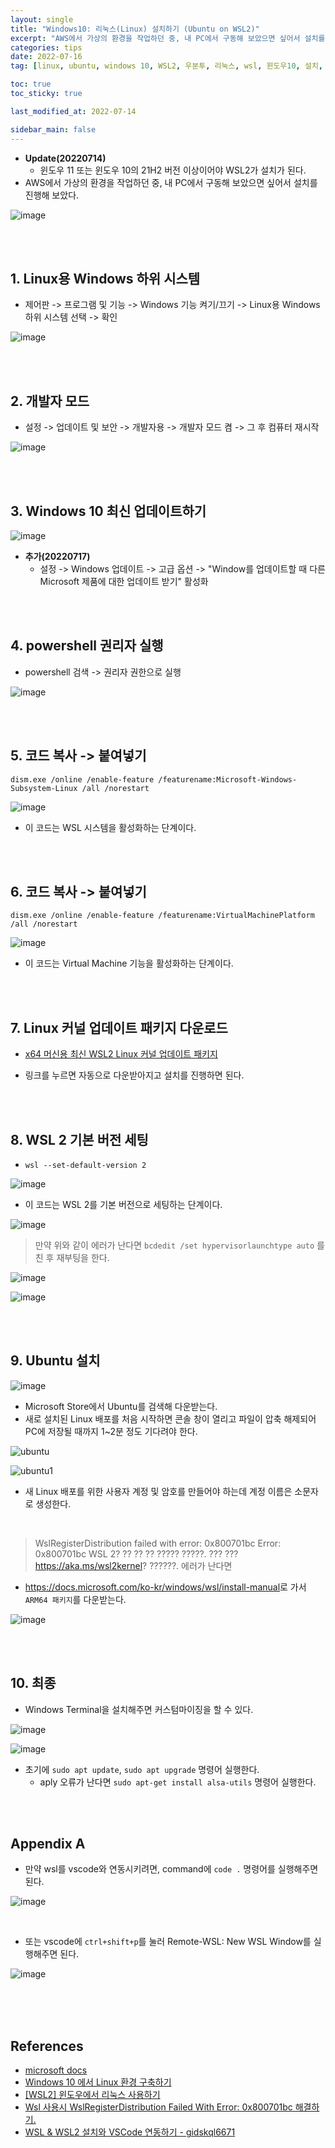 ```yaml
---
layout: single
title: "Windows10: 리눅스(Linux) 설치하기 (Ubuntu on WSL2)"
excerpt: "AWS에서 가상의 환경을 작업하던 중, 내 PC에서 구동해 보았으면 싶어서 설치를 진행해 보았습니다. 윈도우10 환경에서 wsl2를 설치해봅니다."
categories: tips
date: 2022-07-16
tag: [linux, ubuntu, windows 10, WSL2, 우분투, 리눅스, wsl, 윈도우10, 설치, 오류, 사용법, 정리, 윈도우, 도커, docker]

toc: true
toc_sticky: true

last_modified_at: 2022-07-14

sidebar_main: false
---
```


- **Update(20220714)**
  - 윈도우 11 또는 윈도우 10의 21H2 버전 이상이어야 WSL2가 설치가 된다.
- AWS에서 가상의 환경을 작업하던 중, 내 PC에서 구동해 보았으면 싶어서 설치를 진행해 보았다.

![image](https://user-images.githubusercontent.com/78655692/143879564-f6e63337-035a-48a0-aba0-b0c658b3b4de.png)

<br>
<br>

## 1. Linux용 Windows 하위 시스템

- 제어판 -> 프로그램 및 기능 -> Windows 기능 켜기/끄기 -> Linux용 Windows 하위 시스템 선택 -> 확인

![image](https://user-images.githubusercontent.com/78655692/143834886-4aa01b2c-ee7b-459a-98ee-e854b613f165.png)

<br>
<br>

## 2. 개발자 모드

- 설정 -> 업데이트 및 보안 -> 개발자용 -> 개발자 모드 켬 -> 그 후 컴퓨터 재시작

![image](https://user-images.githubusercontent.com/78655692/143835224-183bdc3c-752b-4ecd-8637-a26c01781216.png)

<br>
<br>

## 3. Windows 10 최신 업데이트하기

![image](https://user-images.githubusercontent.com/78655692/143835974-0f398f40-6f89-4138-9a44-5a8e7e6aeb3e.png)

- **추가(20220717)**
  - 설정 -> Windows 업데이트 -> 고급 옵션 -> "Window를 업데이트할 때 다른 Microsoft 제품에 대한 업데이트 받기" 활성화

<br>
<br>

## 4. powershell 권리자 실행

- powershell 검색 -> 권리자 권한으로 실행

![image](https://user-images.githubusercontent.com/78655692/143835471-233faab1-2dfd-4ac8-bef7-a65db6ebb1df.png)

<br>
<br>

## 5. 코드 복사 -> 붙여넣기

```shell
dism.exe /online /enable-feature /featurename:Microsoft-Windows-Subsystem-Linux /all /norestart
```

![image](https://user-images.githubusercontent.com/78655692/143835757-843a4d19-048b-428e-be6f-1fedad631cfd.png)

- 이 코드는 WSL 시스템을 활성화하는 단계이다.

<br>
<br>

## 6. 코드 복사 -> 붙여넣기

```shell
dism.exe /online /enable-feature /featurename:VirtualMachinePlatform /all /norestart
```

![image](https://user-images.githubusercontent.com/78655692/143836164-91bd1c3f-db2f-42f9-b9d9-41ba588ed8af.png)

- 이 코드는  Virtual Machine 기능을 활성화하는 단계이다.

<br>
<br>

## 7. Linux 커널 업데이트 패키지 다운로드

- [x64 머신용 최신 WSL2 Linux 커널 업데이트 패키지](https://wslstorestorage.blob.core.windows.net/wslblob/wsl_update_x64.msi)

- 링크를 누르면 자동으로 다운받아지고 설치를 진행하면 된다.

<br>
<br>

## 8. WSL 2 기본 버전 세팅

- `wsl --set-default-version 2`

![image](https://user-images.githubusercontent.com/78655692/143836849-45502496-adf6-4789-a5f2-7fb80dedcb9f.png)

- 이 코드는 WSL 2를 기본 버전으로 세팅하는 단계이다.

![image](https://user-images.githubusercontent.com/78655692/147727659-42d6b5a5-2fc3-44dc-b456-3af71d4f9161.png)

> 만약 위와 같이 에러가 난다면 `bcdedit /set hypervisorlaunchtype auto` 를 친 후 재부팅을 한다.

![image](https://user-images.githubusercontent.com/78655692/147727746-76747974-c31b-4dba-a51d-c9b7c72c016a.png)

![image](https://user-images.githubusercontent.com/78655692/147727905-7ade9059-f871-4c55-b28a-91e936c905ae.png)

<br>
<br>

## 9. Ubuntu 설치

![image](https://user-images.githubusercontent.com/78655692/143836968-6fc9b49c-c69d-450a-8c41-c147c07ad03e.png)

- Microsoft Store에서 Ubuntu를 검색해 다운받는다.
- 새로 설치된 Linux 배포를 처음 시작하면 콘솔 창이 열리고 파일이 압축 해제되어 PC에 저장될 때까지 1~2분 정도 기다려야 한다.

![ubuntu](https://user-images.githubusercontent.com/78655692/143837239-a2336772-fe3d-452f-bb12-57e872cab988.png)

![ubuntu1](https://user-images.githubusercontent.com/78655692/143837290-e5babcfa-6340-491c-88bb-1f46ffeb4fe1.png)

- 새 Linux 배포를 위한 사용자 계정 및 암호를 만들어야 하는데 계정 이름은 소문자로 생성한다.

<br>

> WslRegisterDistribution failed with error: 0x800701bc
> Error: 0x800701bc WSL 2? ?? ?? ?? ????? ?????. ??? ??? https://aka.ms/wsl2kernel? ??????.  에러가 난다면

- <https://docs.microsoft.com/ko-kr/windows/wsl/install-manual>로 가서 `ARM64 패키지`를 다운받는다.

![image](https://user-images.githubusercontent.com/78655692/147728452-718f41fe-0254-4b88-b86a-ccc4b411f4eb.png)

<br>
<br>

## 10. 최종

- Windows Terminal을 설치해주면 커스텀마이징을 할 수 있다.

![image](https://user-images.githubusercontent.com/78655692/143837531-40e5d018-ccf8-4fa4-b63f-beda5eb4e800.png)

![image](https://user-images.githubusercontent.com/78655692/143837437-b1ceb809-ce61-4d64-9379-b4cd4749759b.png)

- 초기에 `sudo apt update`, `sudo apt upgrade` 명령어 실행한다.
  - aply 오류가 난다면 `sudo apt-get install alsa-utils` 명령어 실행한다.

<br>
<br>

## Appendix A

- 만약 wsl를 vscode와 연동시키려면, command에 `code .` 명령어를 실행해주면 된다.

![image](https://user-images.githubusercontent.com/78655692/178905640-e0217aaa-f25f-4161-9822-b8df67707fd8.png)

<br>

- 또는 vscode에 `ctrl+shift+p`를 눌러 Remote-WSL: New WSL Window를 실행해주면 된다.

![image](https://user-images.githubusercontent.com/78655692/178905818-d0463e55-4bf6-4305-8a95-17a6eb52add9.png)

<br>
<br>
<br>

## References

- [microsoft docs](https://docs.microsoft.com/ko-kr/windows/wsl/install-manual)
- [Windows 10 에서 Linux 환경 구축하기](https://knackin.tistory.com/1)
- [[WSL2] 윈도우에서 리눅스 사용하기](https://blog.naver.com/PostView.naver?blogId=skyshin0304&logNo=222079393598&redirect=Dlog&widgetTypeCall=true&directAccess=false)
- [Wsl 사용시 WslRegisterDistribution Failed With Error: 0x800701bc 해결하기.](https://blog.dalso.org/article/wslregisterdistribution-failed-with-error)
- [WSL & WSL2 설치와 VSCode 연동하기 - gidskql6671](https://velog.io/@gidskql6671/WSL-WSL2-%EC%84%A4%EC%B9%98-VSCode-%EC%97%B0%EB%8F%99)









